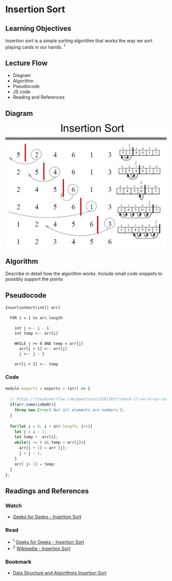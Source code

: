 # Insertion Sort
## Learning Objectives
Insertion sort is a simple sorting algorithm that works the way we sort playing cards in our hands. <sup>1</sup>

## Lecture Flow
* Diagram
* Algorithm
* Pseudocode
* JS code
* Reading and References

## Diagram
![](./assets/insertionSort.png)

## Algorithm
Describe in detail how the algorithm works. Include small code snippets to possibly support the points

## Pseudocode
```
InsertionSort(int[] arr)

  FOR i = 1 to arr.length
  
    int j <-- i - 1
    int temp <-- arr[i]
    
    WHILE j >= 0 AND temp < arr[j]
      arr[j + 1] <-- arr[j]
      j <-- j - 1
      
    arr[j + 1] <-- temp
```

### Code
```Javascript
module.exports = exports = (arr) => {

  // https://stackoverflow.com/questions/32817027/check-if-an-array-contains-only-numeric-values
  if(arr.some(isNaN)){
    throw new Error('Not all elements are numbers');
  }

  for(let i = 0; i < arr.length; i++){
    let j = i - 1;
    let temp =  arr[i];
    while(j >= 0 && temp < arr[j]){
      arr[j + 1] = arr [j];
      j = j - 1;
    }
    arr[ j+ 1] = temp;
  }
};
```

## Readings and References

### Watch
* [Geeks for Geeks - Insertion Sort](https://www.youtube.com/watch?v=OGzPmgsI-pQ)

### Read
  * <sup>1</sup> [Geeks for Geeks - Insertion Sort](https://www.geeksforgeeks.org/insertion-sort/)
  * <sup>2</sup> [Wikipedia - Insertion Sort](https://en.wikipedia.org/wiki/Insertion_sort) 

### Bookmark
* [Data Structure and Algorithms Insertion Sort](https://www.tutorialspoint.com/data_structures_algorithms/insertion_sort_algorithm.htm)

